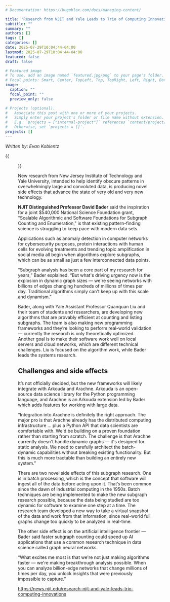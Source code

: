 ```yaml
---
# Documentation: https://hugoblox.com/docs/managing-content/

title: "Research from NJIT and Yale Leads to Trio of Computing Innovations"
subtitle: ""
summary: ""
authors: []
tags: []
categories: []
date: 2025-07-29T10:04:44-04:00
lastmod: 2025-07-29T10:04:44-04:00
featured: false
draft: false

# Featured image
# To use, add an image named `featured.jpg/png` to your page's folder.
# Focal points: Smart, Center, TopLeft, Top, TopRight, Left, Right, BottomLeft, Bottom, BottomRight.
image:
  caption: ""
  focal_point: ""
  preview_only: false

# Projects (optional).
#   Associate this post with one or more of your projects.
#   Simply enter your project's folder or file name without extension.
#   E.g. `projects = ["internal-project"]` references `content/project/deep-learning/index.md`.
#   Otherwise, set `projects = []`.
projects: []
---
```


*Written by: Evan Koblentz*

{{<figure src="Firefly_Start over. Show an example of a graph neural network. 962626.jpg" caption="AI image of data patterns by Adobe Firefly">}}

New research from New Jersey Institute of Technology and Yale University, intended to help identify obscure patterns in overwhelmingly large and convoluted data, is producing novel side effects that advance the state of very old and very new technology.

**NJIT Distinguished Professor David Bader** said the inspiration for a joint $540,000 National Science Foundation grant, “Scalable Algorithmic and Software Foundations for Subgraph Counting and Enumeration," is that existing pattern-finding science is struggling to keep pace with modern data sets.

Applications such as anomaly detection in computer networks for cybersecurity purposes, protein interactions with human cells for evolving treatments and trending topic amplification in social media all begin when algorithms explore subgraphs, which can be as small as just a few interconnected data points.

“Subgraph analysis has been a core part of my research for years,” Bader explained. “But what's driving urgency now is the explosion in dynamic graph sizes — we're seeing networks with billions of edges changing hundreds of millions of times per day. Traditional algorithms simply can't keep up with this scale and dynamism.”

Bader, along with Yale Assistant Professor Quanquan Liu and their team of students and researchers, are developing new algorithms that are provably efficient at counting and listing subgraphs. The team is also making new programming frameworks and they’re looking to perform real-world validation — currently the research is only theoretically optimized. Another goal is to make their software work well on local servers and cloud networks, which are different technical challenges. Liu is focused on the algorithm work, while Bader leads the systems research.

## Challenges and side effects ##

It’s not officially decided, but the new frameworks will likely integrate with Arkouda and Arachne. Arkouda is an open-source data science library for the Python programming language, and Arachne is an Arkouda extension led by Bader which adds features for working with large data.

“Integration into Arachne is definitely the right approach. The major pro is that Arachne already has the distributed computing infrastructure … plus a Python API that data scientists are comfortable with. We'd be building on a proven foundation rather than starting from scratch. The challenge is that Arachne currently doesn't handle dynamic graphs — it's designed for static analysis. We need to carefully architect the batch-dynamic capabilities without breaking existing functionality. But this is much more tractable than building an entirely new system.”

There are two novel side effects of this subgraph research. One is in batch processing, which is the concept that software will ingest all of the data before acting upon it. That’s been common since the dawn of industrial computing in the 1950s. Batch techniques are being implemented to make the new subgraph research possible, because the data being studied are too dynamic for software to examine one step at a time. The research team developed a new way to take a virtual snapshot of the data and work from that information, since real-world full graphs change too quickly to be analyzed in real-time.

The other side effect is on the artificial intelligence frontier — Bader said faster subgraph counting could speed up AI applications that use a common research technique in data science called graph neural networks.

“What excites me most is that we're not just making algorithms faster — we're making breakthrough analysis possible. When you can analyze billion-edge networks that change millions of times per day, you unlock insights that were previously impossible to capture.”

https://news.njit.edu/research-njit-and-yale-leads-trio-computing-innovations
